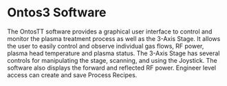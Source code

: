 # Ontos3 Software

The OntosTT software provides a graphical user interface to control and monitor the plasma treatment process as well as the 3-Axis Stage. It allows the user to easily control and observe individual gas flows, RF power, plasma head temperature and plasma status. The 3-Axis Stage has several controls for manipulating the stage, scanning, and using the Joystick. The software also displays the forward and reflected RF power. Engineer level access can create and save Process Recipes.

####
